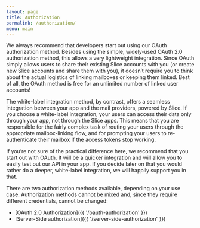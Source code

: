 ```yaml
---
layout: page
title: Authorization
permalink: /authorization/
menu: main
---
```


We always recommend that developers start out using our OAuth authorization method. Besides using the simple, widely-used OAuth 2.0 authorization method, this allows a very lightweight integration. Since OAuth simply allows users to share their existing Slice accounts with you (or create new Slice accounts and share them with you), it doesn’t require you to think about the actual logistics of linking mailboxes or keeping them linked. Best of all, the OAuth method is free for an unlimited number of linked user accounts!

The white-label integration method, by contrast, offers a seamless integration between your app and the mail providers, powered by Slice. If you choose a white-label integration, your users can access their data only through your app, not through the Slice apps. This means that you are responsible for the fairly complex task of routing your users through the appropriate mailbox-linking flow, and for prompting your users to re-authenticate their mailbox if the access tokens stop working.

If you’re not sure of the practical difference here, we recommend that you start out with OAuth. It will be a quicker integration and will allow you to easily test out our API in your app. If you decide later on that you would rather do a deeper, white-label integration, we will happily support you in that.

There are two authorization methods available, depending on your use case. Authorization methods cannot be mixed and, since they require different credentials, cannot be changed:
- [OAuth 2.0 Authorization]({{ '/oauth-authorization' }})
- [Server-Side authorization]({{ '/server-side-authorization' }})
